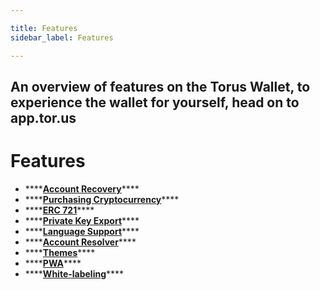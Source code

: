 ```yaml
---

title: Features
sidebar_label: Features

---
```



An overview of features on the Torus Wallet, to experience the wallet for
yourself, head on to app.tor.us
---

# Features

* \*\*\*\*[**Account Recovery**](accountrecovery.md)\*\*\*\*
* \*\*\*\*[**Purchasing Cryptocurrency**](purchasecryptocurrency.md)\*\*\*\*
* \*\*\*\*[**ERC 721**](erc721.md)\*\*\*\*
* \*\*\*\*[**Private Key Export**](exportprivatekey.md)\*\*\*\*
* \*\*\*\*[**Language Support**](language.md)\*\*\*\*
* \*\*\*\*[**Account Resolver**](nameresolver.md)\*\*\*\*
* \*\*\*\*[**Themes**](themes.md)\*\*\*\*
* \*\*\*\*[**PWA**](pwa.md)\*\*\*\*
* \*\*\*\*[**White-labeling**](whitelabeling.md)\*\*\*\*


